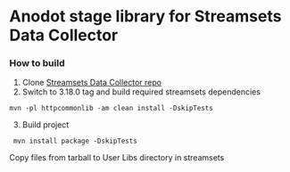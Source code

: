 # Anodot stage library for Streamsets Data Collector

### How to build
1. Clone [Streamsets Data Collector repo](https://github.com/streamsets/datacollector-oss)
2. Switch to 3.18.0 tag and build required streamsets dependencies
```
mvn -pl httpcommonlib -am clean install -DskipTests
```
3. Build project
```
 mvn install package -DskipTests
```

Copy files from tarball to User Libs directory in streamsets
